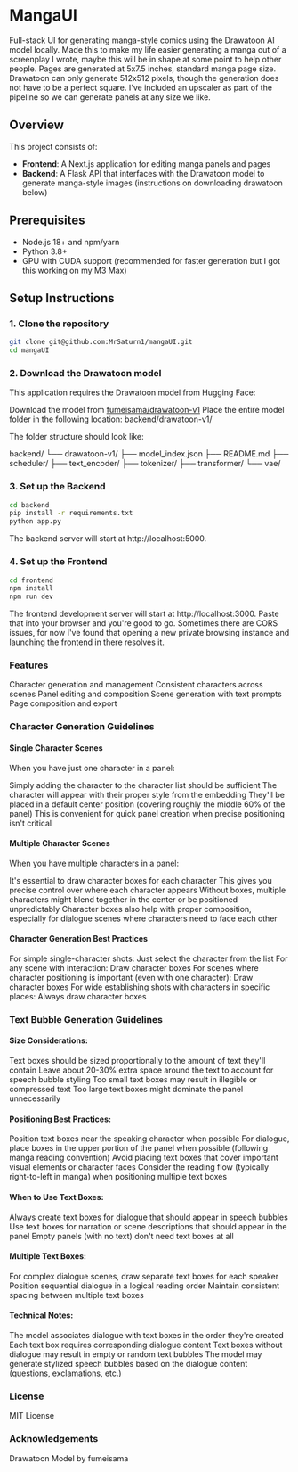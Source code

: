 # MangaUI

Full-stack UI for generating manga-style comics using the Drawatoon AI model locally.
Made this to make my life easier generating a manga out of a screenplay I wrote, maybe this will be in shape at some point to help other people.
Pages are generated at 5x7.5 inches, standard manga page size.
Drawatoon can only generate 512x512 pixels, though the generation does not have to be a perfect square. 
I've included an upscaler as part of the pipeline so we can generate panels at any size we like.

## Overview

This project consists of:
- **Frontend**: A Next.js application for editing manga panels and pages
- **Backend**: A Flask API that interfaces with the Drawatoon model to generate manga-style images (instructions on downloading drawatoon below)

## Prerequisites

- Node.js 18+ and npm/yarn
- Python 3.8+
- GPU with CUDA support (recommended for faster generation but I got this working on my M3 Max)

## Setup Instructions

### 1. Clone the repository

```bash
git clone git@github.com:MrSaturn1/mangaUI.git
cd mangaUI
```

### 2. Download the Drawatoon model
This application requires the Drawatoon model from Hugging Face:

Download the model from [fumeisama/drawatoon-v1](https://huggingface.co/fumeisama/drawatoon-v1)
Place the entire model folder in the following location: backend/drawatoon-v1/

The folder structure should look like:

backend/
└── drawatoon-v1/
    ├── model_index.json
    ├── README.md
    ├── scheduler/
    ├── text_encoder/
    ├── tokenizer/
    ├── transformer/
    └── vae/

### 3. Set up the Backend

```bash
cd backend
pip install -r requirements.txt
python app.py
```

The backend server will start at http://localhost:5000.

### 4. Set up the Frontend

```bash
cd frontend
npm install
npm run dev
```

The frontend development server will start at http://localhost:3000. Paste that into your browser and you're good to go.
Sometimes there are CORS issues, for now I've found that opening a new private browsing instance and launching the frontend in there resolves it.

### Features

Character generation and management
Consistent characters across scenes
Panel editing and composition
Scene generation with text prompts
Page composition and export

### Character Generation Guidelines

#### Single Character Scenes
When you have just one character in a panel:

Simply adding the character to the character list should be sufficient
The character will appear with their proper style from the embedding
They'll be placed in a default center position (covering roughly the middle 60% of the panel)
This is convenient for quick panel creation when precise positioning isn't critical

#### Multiple Character Scenes
When you have multiple characters in a panel:

It's essential to draw character boxes for each character
This gives you precise control over where each character appears
Without boxes, multiple characters might blend together in the center or be positioned unpredictably
Character boxes also help with proper composition, especially for dialogue scenes where characters need to face each other

#### Character Generation Best Practices

For simple single-character shots: Just select the character from the list
For any scene with interaction: Draw character boxes
For scenes where character positioning is important (even with one character): Draw character boxes
For wide establishing shots with characters in specific places: Always draw character boxes

### Text Bubble Generation Guidelines

#### Size Considerations:

Text boxes should be sized proportionally to the amount of text they'll contain
Leave about 20-30% extra space around the text to account for speech bubble styling
Too small text boxes may result in illegible or compressed text
Too large text boxes might dominate the panel unnecessarily


#### Positioning Best Practices:

Position text boxes near the speaking character when possible
For dialogue, place boxes in the upper portion of the panel when possible (following manga reading convention)
Avoid placing text boxes that cover important visual elements or character faces
Consider the reading flow (typically right-to-left in manga) when positioning multiple text boxes


#### When to Use Text Boxes:

Always create text boxes for dialogue that should appear in speech bubbles
Use text boxes for narration or scene descriptions that should appear in the panel
Empty panels (with no text) don't need text boxes at all


#### Multiple Text Boxes:

For complex dialogue scenes, draw separate text boxes for each speaker
Position sequential dialogue in a logical reading order
Maintain consistent spacing between multiple text boxes


#### Technical Notes:

The model associates dialogue with text boxes in the order they're created
Each text box requires corresponding dialogue content
Text boxes without dialogue may result in empty or random text bubbles
The model may generate stylized speech bubbles based on the dialogue content (questions, exclamations, etc.)

### License

MIT License

### Acknowledgements

Drawatoon Model by fumeisama
